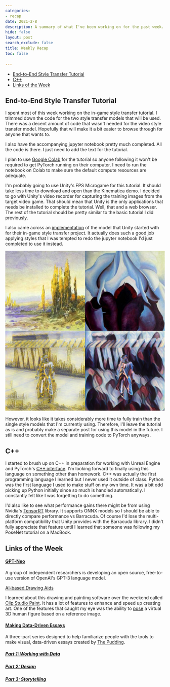 ```yaml
---
categories:
- recap
date: 2021-2-8
description: A summary of what I've been working on for the past week.
hide: false
layout: post
search_exclude: false
title: Weekly Recap
toc: false

---
```


* [End-to-End Style Transfer Tutorial](#end-to-end-style-transfer-tutorial)
* [C++](#c++)
* [Links of the Week](#links-of-the-week)

## End-to-End Style Transfer Tutorial

I spent most of this week working on the in-game style transfer tutorial. I trimmed down the code for the two style transfer models that will be used. There was a decent amount of code that wasn't needed for the video style transfer model. Hopefully that will make it a bit easier to browse through for anyone that wants to.

I also have the accompanying jupyter notebook pretty much completed. All the code is there. I just need to add the text for the tutorial.

I plan to use [Google Colab](https://colab.research.google.com/notebooks/intro.ipynb) for the tutorial so anyone following it won't be required to get PyTorch running on their computer. I need to run the notebook on Colab to make sure the default compute resources are adequate.

I'm probably going to use Unity's FPS Microgame for this tutorial. It should take less time to download and open than the Kinematica demo. I decided to go with Unity's video recorder for capturing the training images from the target video game. That should mean that Unity is the only applications that needs be installed to complete the tutorial. Well, that and a web browser. The rest of the tutorial should be pretty similar to the basic tutorial I did previously.

I also came across an [implementation](https://github.com/magenta/magenta/tree/master/magenta/models/arbitrary_image_stylization) of the model that Unity started with for their in-game style transfer project. It actually does such a good job applying styles that I was tempted to redo the jupyter notebook I'd just completed to use it instead.

![arbitrary-style-model](..\images\weekly-recaps\recap-3\arbitrary-style-model.jpg)

However, it looks like it takes considerably more time to fully train than the single style models that I'm currently using. Therefore, I'll leave the tutorial as is and probably make a separate post for using this model in the future. I still need to convert the model and training code to PyTorch anyways.

## C++

I started to brush up on C++ in preparation for working with Unreal Engine and PyTorch's [C++ interface](https://pytorch.org/tutorials/advanced/cpp_frontend.html). I'm looking forward to finally using this language on something other than homework. C++ was actually the first programming language I learned but I never used it outside of class. Python was the first language I used to make stuff on my own time. It was a bit odd picking up Python initially since so much is handled automatically. I constantly felt like I was forgetting to do something.

I'd also like to see what performance gains there might be from using Nvidia's [TensorRT](https://developer.nvidia.com/TensorRT) library. It supports ONNX models so I should be able to directly compare performance vs Barracuda. Of course I'd lose the multi-platform compatibility that Unity provides with the Barracuda library. I didn't fully appreciate that feature until I learned that someone was following my PoseNet tutorial on a MacBook.



## Links of the Week

#### [GPT-Neo](https://www.eleuther.ai/projects/gpt-neo/)

A group of independent researchers is developing an open source, free-to-use version of OpenAI's GPT-3 language model.

[AI-based Drawing Aids](https://www.clipstudio.net/en/characterart/#func1_7)

I learned about this drawing and painting software over the weekend called [Clip Studio Paint](https://www.clipstudio.net/en/). It has a lot of features to enhance and speed up creating art. One of the features that caught my eye was the ability to [pose](https://www.clipstudio.net/en/characterart/#func1_7) a virtual 3D human figure based on a reference image.

#### [Making Data-Driven Essays](https://pudding.cool/process/how-to-make-dope-shit-part-1/)

A three-part series designed to help familiarize people with the tools to make visual, data-driven essays created by [The Pudding](https://pudding.cool/).

##### [Part 1: Working with Data](https://pudding.cool/process/how-to-make-dope-shit-part-1/)

##### [Part 2: Design](https://pudding.cool/process/how-to-make-dope-shit-part-2/)

##### [Part 3: Storytelling](https://pudding.cool/process/how-to-make-dope-shit-part-3/)



